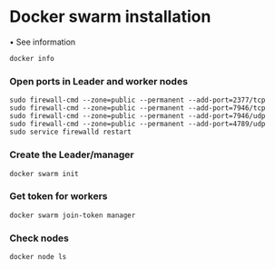 # Docker swarm installation

•	See information
```
docker info
```

### Open ports in Leader and worker nodes

```
sudo firewall-cmd --zone=public --permanent --add-port=2377/tcp
sudo firewall-cmd --zone=public --permanent --add-port=7946/tcp
sudo firewall-cmd --zone=public --permanent --add-port=7946/udp
sudo firewall-cmd --zone=public --permanent --add-port=4789/udp
sudo service firewalld restart
```
### Create the Leader/manager
```
docker swarm init
```

### Get token for workers
```
docker swarm join-token manager
```

### Check nodes
```
docker node ls
```
